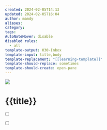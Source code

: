 ```yaml
---
created: 2024-02-05T14:13
updated: 2024-02-05T16:04
author: mandy
aliases: 
category: 
tags: 
AutoNoteMover: disable
disabled rules:
  - all
template-output: 030-Inbox
template-input: title,body
template-replacement: "[[learning-template]]"
template-should-replace: sometimes
template-should-create: open-pane
---
```

![](https://pic.sopili.net/pub/emoji/twitter/2/72x72/1f4d6.png)
# {{title}}

- [ ] []()
- [ ] []()

